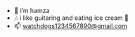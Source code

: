 - 👋 i’m hamza
- 🎶 i like guitaring and eating ice cream 🍧
- 📫 <watchdogs1234567890@gmail.com>

<!---
hxmzxkhan14/hxmzxkhan14 is a ✨ special ✨ repository because its `README.md` (this file) appears on your GitHub profile.
You can click the Preview link to take a look at your changes.
--->
